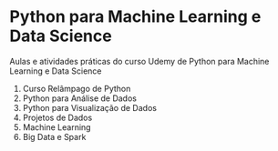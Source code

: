  # Python para Machine Learning e Data Science 
 
 Aulas e atividades práticas do curso Udemy de Python para Machine Learning e Data Science
 
 1. Curso Relâmpago de Python
 2. Python para Análise de Dados
 3. Python para Visualização de Dados
 4. Projetos de Dados
 5. Machine Learning
 6. Big Data e Spark
